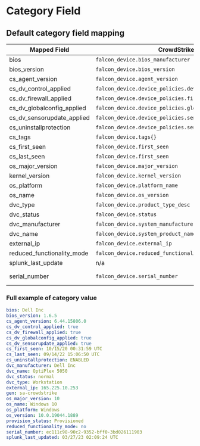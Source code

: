 # Category Field

## Default category field mapping

Mapped Field | CrowdStrike Event Field | Example value
------------ | ----------------------- | -------------
bios | `falcon_device.bios_manufacturer` | Dell Inc
bios_version | `falcon_device.bios_version` | 1.6.5
cs_agent_version | `falcon_device.agent_version` | 6.40.15406.0
cs_dv_control_applied | `falcon_device.device_policies.device_control.applied` | true
cs_dv_firewall_applied | `falcon_device.device_policies.firewall.applied` | true
cs_dv_globalconfig_applied | `falcon_device.device_policies.global_config.applied` | true
cs_dv_sensorupdate_applied | `falcon_device.device_policies.sensor_update.applied` | true
cs_uninstallprotection | `falcon_device.device_policies.sensor_update.uninstall_protection` | enabled
cs_tags | `falcon_device.tags{}` | n/a
cs_first_seen | `falcon_device.first_seen` | 02/14/22 09:52:05 MST
cs_last_seen | `falcon_device.first_seen` | 08/24/22 13:25:24 MDT
os_major_version | `falcon_device.major_version` | 10
kernel_version | `falcon_device.kernel_version` | 10.0.19044.1889
os_platform | `falcon_device.platform_name` | windows
os_name | `falcon_device.os_version` | windows 10
dvc_type | `falcon_device.product_type_desc` | workstation
dvc_status | `falcon_device.status` | normal
dvc_manufacturer | `falcon_device.system_manufacturer` | hp
dvc_name | `falcon_device.system_product_name` | hp_elitebook_850_g7_notebook_pc
external_ip | `falcon_device.external_ip` | 0.0.0.0
reduced_functionality_mode | `falcon_device.reduced_functionality_mode` | no
splunk_last_update | n/a | 08/26/22 18:54:42 MDT
serial_number | `falcon_device.serial_number` | ec111c98-90c2-9352-bff0-3bd026111903

### Full example of category value

```yaml
bios: Dell Inc
bios_version: 1.6.5
cs_agent_version: 6.44.15806.0
cs_dv_control_applied: true
cs_dv_firewall_applied: true
cs_dv_globalconfig_applied: true
cs_dv_sensorupdate_applied: true
cs_first_seen: 10/15/20 00:31:59 UTC
cs_last_seen: 09/14/22 15:06:50 UTC
cs_uninstallprotection: ENABLED
dvc_manufacturer: Dell Inc
dvc_name: OptiPlex 5050
dvc_status: normal
dvc_type: Workstation
external_ip: 165.225.10.253
gen: sa-crowdstrike
os_major_version: 10
os_name: Windows 10
os_platform: Windows
os_version: 10.0.19044.1889
provision_status: Provisioned
reduced_functionality_mode: no
serial_number: ec111c98-90c2-9352-bff0-3bd026111903
splunk_last_updated: 03/27/23 02:09:24 UTC
```
